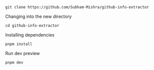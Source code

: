 ```
git clone https://github.com/Subham-Mishra/github-info-extractor
```

Changing into the new directory

```
cd github-info-extractor
```

Installing dependencies

```
pnpm install
```

Run dev preview

```
pnpm dev
```
